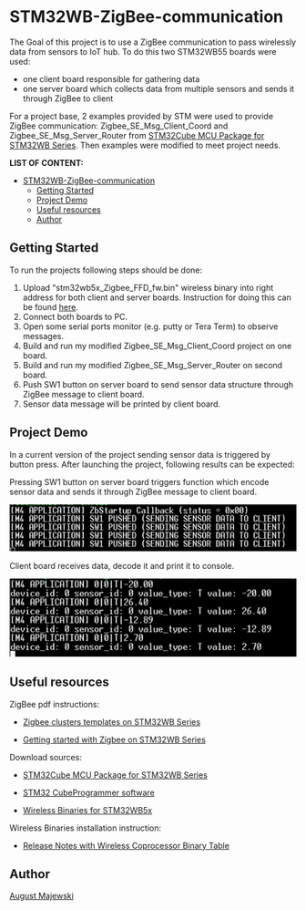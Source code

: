 # STM32WB-ZigBee-communication

The Goal of this project is to use a ZigBee communication to pass wirelessly data from sensors to IoT hub. To do this two STM32WB55 boards were used:
- one client board responsible for gathering data
- one server board which collects data from multiple sensors and sends it through ZigBee to client

For a project base, 2 examples provided by STM were used to provide ZigBee communication: Zigbee_SE_Msg_Client_Coord and Zigbee_SE_Msg_Server_Router from
[STM32Cube MCU Package for STM32WB Series](https://www.st.com/en/embedded-software/stm32cubewb.html#get-software). Then examples were modified to meet project needs.

**LIST OF CONTENT:**

- [STM32WB-ZigBee-communication](#stm32wb-zigbee-communication)
  - [Getting Started](#getting-started)
  - [Project Demo](#project-demo)
  - [Useful resources](#useful-resources)
  - [Author](#author)


## Getting Started
To run the projects following steps should be done:

1. Upload "stm32wb5x_Zigbee_FFD_fw.bin" wireless binary into right address for both client and server boards. Instruction for doing this can be found [here](https://github.com/STMicroelectronics/STM32CubeWB/blob/master/Projects/STM32WB_Copro_Wireless_Binaries/STM32WB5x/Release_Notes.html).
2. Connect both boards to PC.
3. Open some serial ports monitor (e.g. putty or Tera Term) to observe messages.
4. Build and run my modified Zigbee_SE_Msg_Client_Coord project on one board.
5. Build and run my modified Zigbee_SE_Msg_Server_Router on second board.
6. Push SW1 button on server board to send sensor data structure through ZigBee message to client board.
7. Sensor data message will be printed by client board.


## Project Demo
In a current version of the project sending sensor data is triggered by button press. After launching the project, following results can be expected:

Pressing SW1 button on server board triggers function which encode sensor data and sends it through ZigBee message to client board.

![server router log](./Project_demo/server_router_log.jpg)

Client board receives data, decode it and print it to console.

![client coordinator log](./Project_demo/client_coord_log.jpg)

## Useful resources

ZigBee pdf instructions:
* [Zigbee clusters templates on STM32WB Series ](https://www.st.com/resource/en/application_note/an5498-how-to-use-zigbee-clusters-templates-on-stm32wb-series-stmicroelectronics.pdf)

* [Getting started with Zigbee on STM32WB Series ](https://www.st.com/resource/en/application_note/an5506-getting-started-with-zigbee-on-stm32wb-series-stmicroelectronics.pdf)

Download sources:
* [STM32Cube MCU Package for STM32WB Series](https://www.st.com/en/embedded-software/stm32cubewb.html#get-software)

* [STM32 CubeProgrammer software ](https://www.st.com/en/development-tools/stm32cubeprog.html)

* [Wireless Binaries for  STM32WB5x](https://github.com/STMicroelectronics/STM32CubeWB/tree/master/Projects/STM32WB_Copro_Wireless_Binaries/STM32WB5x)

Wireless Binaries installation instruction:
* [Release Notes with Wireless Coprocessor Binary Table](https://github.com/STMicroelectronics/STM32CubeWB/blob/master/Projects/STM32WB_Copro_Wireless_Binaries/STM32WB5x/Release_Notes.html)


## Author

[August Majewski](https://github.com/kolovoz14)
